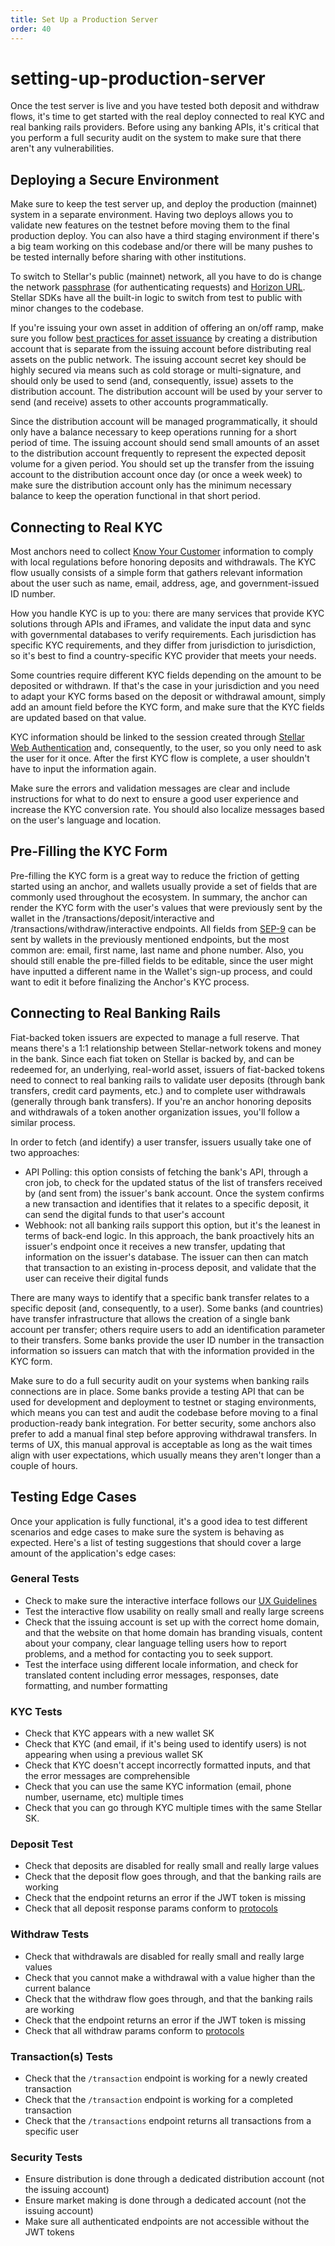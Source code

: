 ```yaml
---
title: Set Up a Production Server
order: 40
---
```


# setting-up-production-server

Once the test server is live and you have tested both deposit and withdraw flows, it's time to get started with the real deploy connected to real KYC and real banking rails providers. Before using any banking APIs, it's critical that you perform a full security audit on the system to make sure that there aren't any vulnerabilities.

## Deploying a Secure Environment

Make sure to keep the test server up, and deploy the production \(mainnet\) system in a separate environment. Having two deploys allows you to validate new features on the testnet before moving them to the final production deploy. You can also have a third staging environment if there's a big team working on this codebase and/or there will be many pushes to be tested internally before sharing with other institutions.

To switch to Stellar's public \(mainnet\) network, all you have to do is change the network [passphrase](../../glossary/network-passphrase.md) \(for authenticating requests\) and [Horizon URL](https://horizon.stellar.org/). Stellar SDKs have all the built-in logic to switch from test to public with minor changes to the codebase.

If you're issuing your own asset in addition of offering an on/off ramp, make sure you follow [best practices for asset issuance](../../issuing-assets/how-to-issue-an-asset.md) by creating a distribution account that is separate from the issuing account before distributing real assets on the public network. The issuing account secret key should be highly secured via means such as cold storage or multi-signature, and should only be used to send \(and, consequently, issue\) assets to the distribution account. The distribution account will be used by your server to send \(and receive\) assets to other accounts programmatically.

Since the distribution account will be managed programmatically, it should only have a balance necessary to keep operations running for a short period of time. The issuing account should send small amounts of an asset to the distribution account frequently to represent the expected deposit volume for a given period. You should set up the transfer from the issuing account to the distribution account once day \(or once a week week\) to make sure the distribution account only has the minimum necessary balance to keep the operation functional in that short period.

## Connecting to Real KYC

Most anchors need to collect [Know Your Customer](https://en.wikipedia.org/wiki/Know_your_customer) information to comply with local regulations before honoring deposits and withdrawals. The KYC flow usually consists of a simple form that gathers relevant information about the user such as name, email, address, age, and government-issued ID number.

How you handle KYC is up to you: there are many services that provide KYC solutions through APIs and iFrames, and validate the input data and sync with governmental databases to verify requirements. Each jurisdiction has specific KYC requirements, and they differ from jurisdiction to jurisdiction, so it's best to find a country-specific KYC provider that meets your needs.

Some countries require different KYC fields depending on the amount to be deposited or withdrawn. If that's the case in your jurisdiction and you need to adapt your KYC forms based on the deposit or withdrawal amount, simply add an amount field before the KYC form, and make sure that the KYC fields are updated based on that value.

KYC information should be linked to the session created through [Stellar Web Authentication](setting-up-test-server.md#authentication) and, consequently, to the user, so you only need to ask the user for it once. After the first KYC flow is complete, a user shouldn't have to input the information again.

Make sure the errors and validation messages are clear and include instructions for what to do next to ensure a good user experience and increase the KYC conversion rate. You should also localize messages based on the user's language and location.

## Pre-Filling the KYC Form

Pre-filling the KYC form is a great way to reduce the friction of getting started using an anchor, and wallets usually provide a set of fields that are commonly used throughout the ecosystem. In summary, the anchor can render the KYC form with the user's values that were previously sent by the wallet in the /transactions/deposit/interactive and /transactions/withdraw/interactive endpoints. All fields from [SEP-9](https://github.com/stellar/stellar-protocol/blob/master/ecosystem/sep-0009.md) can be sent by wallets in the previously mentioned endpoints, but the most common are: email, first name, last name and phone number. Also, you should still enable the pre-filled fields to be editable, since the user might have inputted a different name in the Wallet's sign-up process, and could want to edit it before finalizing the Anchor's KYC process.

## Connecting to Real Banking Rails

Fiat-backed token issuers are expected to manage a full reserve. That means there's a 1:1 relationship between Stellar-network tokens and money in the bank. Since each fiat token on Stellar is backed by, and can be redeemed for, an underlying, real-world asset, issuers of fiat-backed tokens need to connect to real banking rails to validate user deposits \(through bank transfers, credit card payments, etc.\) and to complete user withdrawals \(generally through bank transfers\). If you're an anchor honoring deposits and withdrawals of a token another organization issues, you'll follow a similar process.

In order to fetch \(and identify\) a user transfer, issuers usually take one of two approaches:

* API Polling: this option consists of fetching the bank's API, through a cron job, to check for the updated status of the list of transfers received by \(and sent from\) the issuer's bank account. Once the system confirms a new transaction and identifies that it relates to a specific deposit, it can send the digital funds to that user's account
* Webhook: not all banking rails support this option, but it's the leanest in terms of back-end logic. In this approach, the bank proactively hits an issuer's endpoint once it receives a new transfer, updating that information on the issuer's database. The issuer can then can match that transaction to an existing in-process deposit, and validate that the user can receive their digital funds

There are many ways to identify that a specific bank transfer relates to a specific deposit \(and, consequently, to a user\). Some banks \(and countries\) have transfer infrastructure that allows the creation of a single bank account per transfer; others require users to add an identification parameter to their transfers. Some banks provide the user ID number in the transaction information so issuers can match that with the information provided in the KYC form.

Make sure to do a full security audit on your systems when banking rails connections are in place. Some banks provide a testing API that can be used for development and deployment to testnet or staging environments, which means you can test and audit the codebase before moving to a final production-ready bank integration. For better security, some anchors also prefer to add a manual final step before approving withdrawal transfers. In terms of UX, this manual approval is acceptable as long as the wait times align with user expectations, which usually means they aren't longer than a couple of hours.

## Testing Edge Cases

Once your application is fully functional, it's a good idea to test different scenarios and edge cases to make sure the system is behaving as expected. Here's a list of testing suggestions that should cover a large amount of the application's edge cases:

### General Tests

* Check to make sure the interactive interface follows our [UX Guidelines](https://github.com/stellar/anchor-ux-guidelines)
* Test the interactive flow usability on really small and really large screens
* Check that the issuing account is set up with the correct home domain, and that the website on that home domain has branding visuals, content about your company, clear language telling users how to report problems, and a method for contacting you to seek support.
* Test the interface using different locale information, and check for translated content including error messages, responses, date formatting, and number formatting

### KYC Tests

* Check that KYC appears with a new wallet SK
* Check that KYC \(and email, if it's being used to identify users\) is not appearing when using a previous wallet SK
* Check that KYC doesn't accept incorrectly formatted inputs, and that the error messages are comprehensible
* Check that you can use the same KYC information \(email, phone number, username, etc\) multiple times
* Check that you can go through KYC multiple times with the same Stellar SK.

### Deposit Test

* Check that deposits are disabled for really small and really large values
* Check that the deposit flow goes through, and that the banking rails are working
* Check that the endpoint returns an error if the JWT token is missing
* Check that all deposit response params conform to [protocols](https://github.com/stellar/stellar-protocol/blob/master/ecosystem/sep-0024.md#deposit)

### Withdraw Tests

* Check that withdrawals are disabled for really small and really large values
* Check that you cannot make a withdrawal with a value higher than the current balance
* Check that the withdraw flow goes through, and that the banking rails are working
* Check that the endpoint returns an error if the JWT token is missing
* Check that all withdraw params conform to [protocols](https://github.com/stellar/stellar-protocol/blob/master/ecosystem/sep-0024.md#withdraw)

### Transaction\(s\) Tests

* Check that the `/transaction` endpoint is working for a newly created transaction
* Check that the `/transaction` endpoint is working for a completed transaction
* Check that the `/transactions` endpoint returns all transactions from a specific user

### Security Tests

* Ensure distribution is done through a dedicated distribution account \(not the issuing account\)
* Ensure market making is done through a dedicated account \(not the issuing account\)
* Make sure all authenticated endpoints are not accessible without the JWT tokens

